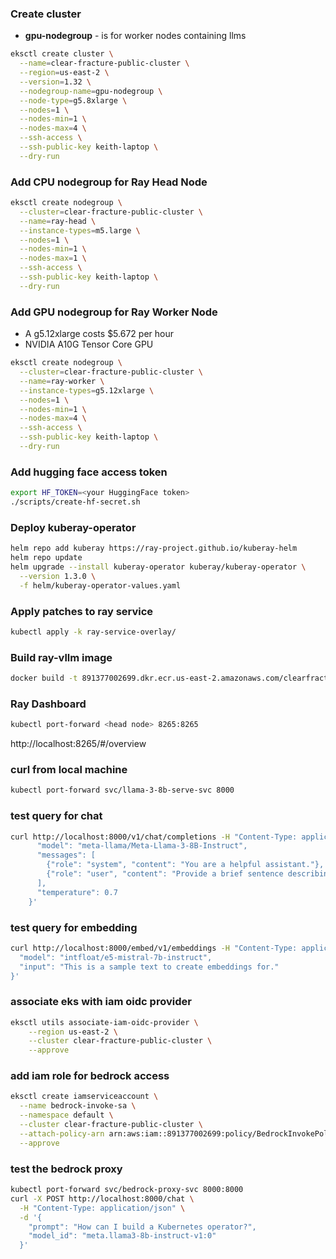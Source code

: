 ### Create cluster
- **gpu-nodegroup** - is for worker nodes containing llms
```bash
eksctl create cluster \
  --name=clear-fracture-public-cluster \
  --region=us-east-2 \
  --version=1.32 \
  --nodegroup-name=gpu-nodegroup \
  --node-type=g5.8xlarge \
  --nodes=1 \
  --nodes-min=1 \
  --nodes-max=4 \
  --ssh-access \
  --ssh-public-key keith-laptop \
  --dry-run
```
### Add CPU nodegroup for Ray Head Node
```bash
eksctl create nodegroup \
  --cluster=clear-fracture-public-cluster \
  --name=ray-head \
  --instance-types=m5.large \
  --nodes=1 \
  --nodes-min=1 \
  --nodes-max=1 \
  --ssh-access \
  --ssh-public-key keith-laptop \
  --dry-run
```

### Add GPU nodegroup for Ray Worker Node
- A g5.12xlarge costs $5.672 per hour
- NVIDIA A10G Tensor Core GPU
```bash
eksctl create nodegroup \
  --cluster=clear-fracture-public-cluster \
  --name=ray-worker \
  --instance-types=g5.12xlarge \
  --nodes=1 \
  --nodes-min=1 \
  --nodes-max=4 \
  --ssh-access \
  --ssh-public-key keith-laptop \
  --dry-run
```

### Add hugging face access token
```bash
export HF_TOKEN=<your HuggingFace token>
./scripts/create-hf-secret.sh
```

### Deploy kuberay-operator
```bash
helm repo add kuberay https://ray-project.github.io/kuberay-helm
helm repo update
helm upgrade --install kuberay-operator kuberay/kuberay-operator \
  --version 1.3.0 \
  -f helm/kuberay-operator-values.yaml
```


### Apply patches to ray service
```bash
kubectl apply -k ray-service‑overlay/
```
### Build ray-vllm image
```bash
docker build -t 891377002699.dkr.ecr.us-east-2.amazonaws.com/clearfracture/ray-vllm:latest ray-vllm-cu121
```

### Ray Dashboard
```bash
kubectl port-forward <head node> 8265:8265
```
http://localhost:8265/#/overview


### curl from local machine
```bash
kubectl port-forward svc/llama-3-8b-serve-svc 8000
```

### test query for chat
```bash
curl http://localhost:8000/v1/chat/completions -H "Content-Type: application/json" -d '{
      "model": "meta-llama/Meta-Llama-3-8B-Instruct",
      "messages": [
        {"role": "system", "content": "You are a helpful assistant."},
        {"role": "user", "content": "Provide a brief sentence describing the Ray open-source project."}
      ],
      "temperature": 0.7
    }'
```

### test query for embedding
```bash
curl http://localhost:8000/embed/v1/embeddings -H "Content-Type: application/json" -d '{
  "model": "intfloat/e5-mistral-7b-instruct",
  "input": "This is a sample text to create embeddings for."
}'
```

### associate eks with iam oidc provider
```bash
eksctl utils associate-iam-oidc-provider \
    --region us-east-2 \
    --cluster clear-fracture-public-cluster \
    --approve
```


### add iam role for bedrock access
```bash
eksctl create iamserviceaccount \
  --name bedrock-invoke-sa \
  --namespace default \
  --cluster clear-fracture-public-cluster \
  --attach-policy-arn arn:aws:iam::891377002699:policy/BedrockInvokePolicy \
  --approve
```


### test the bedrock proxy
```bash
kubectl port-forward svc/bedrock-proxy-svc 8000:8000
curl -X POST http://localhost:8000/chat \
  -H "Content-Type: application/json" \
  -d '{
    "prompt": "How can I build a Kubernetes operator?",
    "model_id": "meta.llama3-8b-instruct-v1:0"
  }'
```